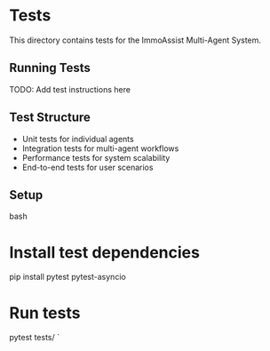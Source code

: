# Tests

This directory contains tests for the ImmoAssist Multi-Agent System.

## Running Tests

TODO: Add test instructions here

## Test Structure

- Unit tests for individual agents
- Integration tests for multi-agent workflows
- Performance tests for system scalability
- End-to-end tests for user scenarios

## Setup

bash

# Install test dependencies

pip install pytest pytest-asyncio

# Run tests

pytest tests/
`
